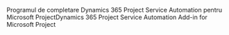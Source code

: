 <span data-ttu-id="84d56-101">Programul de completare Dynamics 365 Project Service Automation pentru Microsoft Project</span><span class="sxs-lookup"><span data-stu-id="84d56-101">Dynamics 365 Project Service Automation Add-in for Microsoft Project</span></span>